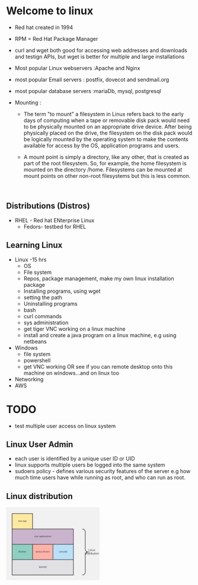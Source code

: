 # Welcome to linux

- Red hat created in 1994

- RPM =   Red Hat Package Manager

- curl and wget both good for accessing web addresses and downloads and testign APIs, but wget is better for multiple  and large installations 

- Most popular Linux webservers :Apache and Nginx

- most popular Email servers : postfix, dovecot and sendmail.org

- most popular database servers :mariaDb, mysql, postgresql

- Mounting : 

  - The term "to mount" a filesystem in Linux refers back to the early days of computing when a tape or removable disk pack would need to be physically mounted on an appropriate drive device. After being physically placed on the drive, the filesystem on the disk pack would be logically mounted by the operating system to make the contents available for access by the OS, application programs and users.

  - A mount point is simply a directory, like any other, that is created as part of the root filesystem. So, for example, the home filesystem is mounted on the directory /home. Filesystems can be mounted at mount points on other non-root filesystems but this is less common.

    ​	

## Distributions (Distros)

- RHEL - Red hat  ENterprise Linux
  - Fedors- testbed for RHEL


## Learning Linux

- Linux -15 hrs
    - OS
    - File system
    - Repos, package management, make my own linux installation package
    - Installing programs, using wget
    - setting the path 
    - Uninstalling programs
    - bash
    - curl commands
    - sys administration
    - get tiger VNC working on a linux machine
    - install and create a java program on a linux machine, e.g using netbeans
- Windows
    - file system
    - powershell
    - get VNC working OR see if you can remote desktop onto this machine on windows...and on linux too 
- Networking
- AWS

# TODO
- test multiple user access on linux system 
## Linux User Admin
- each user is identified by a unique user ID  or UID
- linux supports multiple users be logged into the same system 
- sudoers policy - defines various security features of the server e.g how much time users have while running as root, and who can run as root.

## Linux distribution   

<img src="images/LinuxDistro.png" alt="drawing" width="50%" height="50%"/>  


​    











